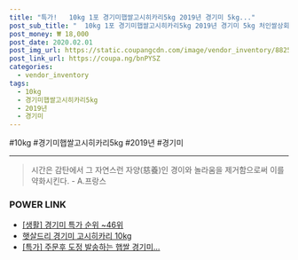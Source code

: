 ```yaml
--- 
title: "특가!   10kg 1포 경기미햅쌀고시히카리5kg 2019년 경기미 5kg..." 
post_sub_title: "  10kg 1포 경기미햅쌀고시히카리5kg 2019년 경기미 5kg 처인쌀상회" 
post_money: ₩ 18,000 
post_date: 2020.02.01 
post_img_url: https://static.coupangcdn.com/image/vendor_inventory/8825/6a858276edeb26e2f6d63773ab09f679642dca180ba3ca09ff0c9ae01161.jpg 
post_link_url: https://coupa.ng/bnPYSZ 
categories: 
  - vendor_inventory 
tags: 
  - 10kg 
  - 경기미햅쌀고시히카리5kg 
  - 2019년 
  - 경기미 
--- 
```

  #10kg #경기미햅쌀고시히카리5kg #2019년 #경기미 
<hr> 

> 시간은 감탄에서 그 자연스런 자양(慈養)인 경이와 놀라움을 제거함으로써 이를 약화시킨다. - A.프랑스 


### POWER LINK

* <a href="https://blog.naver.com/sakai111/221792017760" target="_blank"> [생활] 경기미 특가 순위 ~46위</a>
* <a href="https://blog.naver.com/fasyy4321/221792233941" target="_blank">햇살드리 경기미 고시히카리 10kg</a>
* <a href="https://blog.naver.com/an0733/221792821366" target="_blank">[특가] 주문후 도정 발송하는 햅쌀 경기미...</a>
